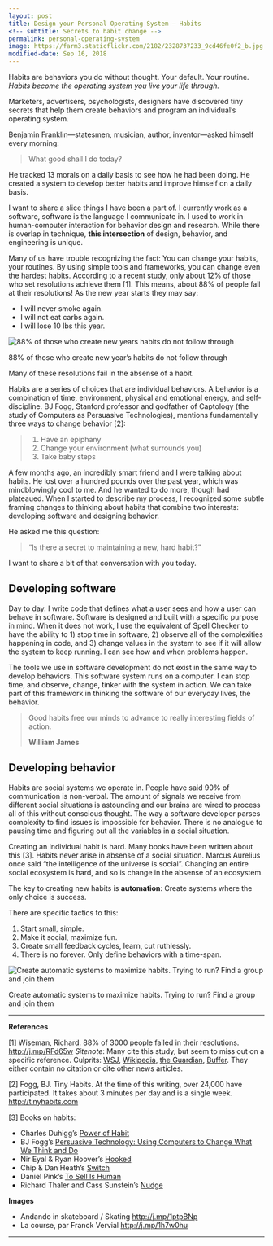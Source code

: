 ```yaml
---
layout: post
title: Design your Personal Operating System — Habits
<!-- subtitle: Secrets to habit change -->
permalink: personal-operating-system
image: https://farm3.staticflickr.com/2182/2328737233_9cd46fe0f2_b.jpg
modified-date: Sep 16, 2018
---
```

Habits are behaviors you do without thought. Your default. Your routine. <em>Habits become the operating system you live your life through.</em>

Marketers, advertisers, psychologists, designers have discovered tiny secrets that help them create behaviors and program an individual’s operating system.

Benjamin Franklin—statesmen, musician, author, inventor—asked himself every morning:
<blockquote>What good shall I do today?</blockquote>
He tracked 13 morals on a daily basis to see how he had been doing. He created a system to develop better habits and improve himself on a daily basis.

I want to share a slice things I have been a part of. I currently work as a software, software is the language I communicate in. I used to work in human-computer interaction for behavior design and research. While there is overlap in technique, <strong>this intersection</strong> of design, behavior, and engineering is unique.

Many of us have trouble recognizing the fact: You can change your habits, your routines. By using simple tools and frameworks, you can change even the hardest habits. According to a recent study, only about 12% of those who set resolutions achieve them [1]. This means, about 88% of people fail at their resolutions! As the new year starts they may say:
<ul>
  <li>I will never smoke again.</li>
  <li>I will not eat carbs again.</li>
  <li>I will lose 10 lbs this year.</li>
</ul>
<img src="https://farm3.staticflickr.com/2182/2328737233_9cd46fe0f2_b.jpg" alt="88% of those who create new years habits do not follow through" />

88% of those who create new year’s habits do not follow through

Many of these resolutions fail in the absense of a habit.

Habits are a series of choices that are individual behaviors. A behavior is a combination of time, environment, physical and emotional energy, and self-discipline. BJ Fogg, Stanford professor and godfather of Captology (the study of Computers as Persuasive Technologies), mentions fundamentally three ways to change behavior [2]:
<blockquote>
<ol>
  <li>Have an epiphany</li>
  <li>Change your environment (what surrounds you)</li>
  <li>Take baby steps</li>
</ol>
</blockquote>
A few months ago, an incredibly smart friend and I were talking about habits. He lost over a hundred pounds over the past year, which was mindblowingly cool to me. And he wanted to do more, though had plateaued. When I started to describe my process, I recognized some subtle framing changes to thinking about habits that combine two interests: developing software and designing behavior.

He asked me this question:
<blockquote>“Is there a secret to maintaining a new, hard habit?”</blockquote>
I want to share a bit of that conversation with you today.
<h2 id="developingsoftware">Developing software</h2>
Day to day. I write code that defines what a user sees and how a user can behave in software. Software is designed and built with a specific purpose in mind. When it does not work, I use the equivalent of Spell Checker to have the ability to 1) stop time in software, 2) observe all of the complexities happening in code, and 3) change values in the system to see if it will allow the system to keep running. I can see how and when problems happen.

The tools we use in software development do not exist in the same way to develop behaviors. This software system runs on a computer. I can stop time, and observe, change, tinker with the system in action. We can take part of this framework in thinking the software of our everyday lives, the behavior.
<blockquote>Good habits free our minds to advance to really interesting fields of action.

<strong>William James</strong></blockquote>
<h2 id="developingbehavior">Developing behavior</h2>
Habits are social systems we operate in. People have said 90% of communication is non-verbal. The amount of signals we receive from different social situations is astounding and our brains are wired to process all of this without conscious thought. The way a software developer parses complexity to find issues is impossible for behavior. There is no analogue to pausing time and figuring out all the variables in a social situation.

Creating an individual habit is hard. Many books have been written about this [3]. Habits never arise in absense of a social situation. Marcus Aurelius once said “the intelligence of the universe is social”. Changing an entire social ecosystem is hard, and so is change in the absense of an ecosystem.

The key to creating new habits is <strong>automation</strong>: Create systems where the only choice is success.

There are specific tactics to this:
<ol>
  <li>Start small, simple.</li>
  <li>Make it social, maximize fun.</li>
  <li>Create small feedback cycles, learn, cut ruthlessly.</li>
  <li>There is no forever. Only define behaviors with a time-span.</li>
</ol>
<img src="https://farm3.staticflickr.com/2891/11619047474_71850d7f16_b.jpg" alt="Create automatic systems to maximize habits. Trying to run? Find a group and join them" />

Create automatic systems to maximize habits. Trying to run? Find a group and join them

<hr />

<strong>References</strong>

[1] Wiseman, Richard. 88% of 3000 people failed in their resolutions. <a href="http://j.mp/RFd65w">http://j.mp/RFd65w</a> <em>Sitenote</em>: Many cite this study, but seem to miss out on a specific reference. Culprits: <a href="http://j.mp/1suuKo4">WSJ</a>, <a href="http://j.mp/QL8Tg0">Wikipedia</a>, <a href="http://j.mp/T4UcGw">the Guardian</a>, <a href="http://j.mp/1osvCvV">Buffer</a>. They either contain no citation or cite other news articles.

[2] Fogg, BJ. Tiny Habits. At the time of this writing, over 24,000 have participated. It takes about 3 minutes per day and is a single week. <a href="http://tinyhabits.com">http://tinyhabits.com</a>

[3] Books on habits:
- Charles Duhigg’s <a href="http://j.mp/1joT1H6">Power of Habit</a>
- BJ Fogg’s <a href="http://j.mp/1wc3Y8M">Persuasive Technology: Using Computers to Change What We Think and Do</a>
- Nir Eyal &amp; Ryan Hoover’s <a href="http://j.mp/1miEQGA">Hooked</a>
- Chip &amp; Dan Heath’s <a href="http://j.mp/RvdR0O">Switch</a>
- Daniel Pink’s <a href="http://j.mp/1nr4H4l">To Sell Is Human</a>
- Richard Thaler and Cass Sunstein’s <a href="http://j.mp/1ptkYTt">Nudge</a>

<strong>Images</strong>

- Andando in skateboard / Skating <a href="http://j.mp/1ptpBNp">http://j.mp/1ptpBNp</a>
- La course, par Franck Vervial <a href="http://j.mp/1h7w0hu">http://j.mp/1h7w0hu</a>

<hr />

<img src="https://ga-beacon.appspot.com/UA-36961797-1/sheets/2014-may-habits" alt="" width="0" height="0" />
